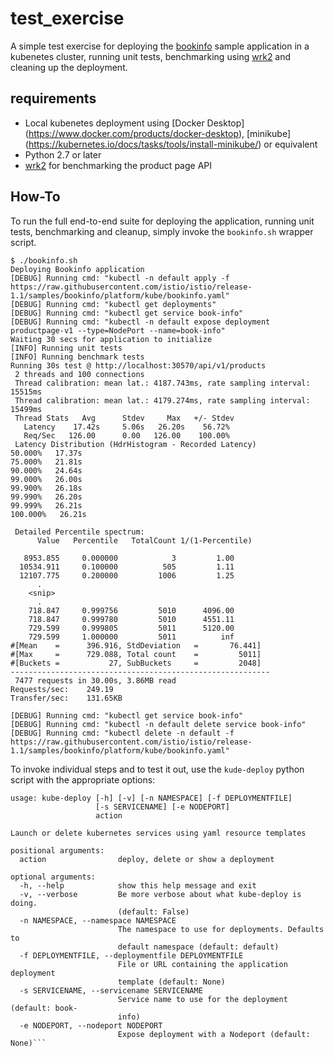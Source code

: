 # test_exercise
A simple test exercise for deploying the [bookinfo](https://istio.io/docs/examples/bookinfo/) sample application in a kubenetes cluster, running unit tests, benchmarking using [wrk2](https://github.com/giltene/wrk2) and cleaning up the deployment.

## requirements
 - Local kubenetes deployment using [Docker Desktop] (https://www.docker.com/products/docker-desktop), [minikube] (https://kubernetes.io/docs/tasks/tools/install-minikube/) or equivalent
 - Python 2.7 or later
 - [wrk2](https://github.com/giltene/wrk2) for benchmarking the product page API
 
 ## How-To
 
 To run the full end-to-end suite for deploying the application, running unit tests, benchmarking and cleanup, simply invoke the `bookinfo.sh` wrapper script.
 
 ```
 $ ./bookinfo.sh 
Deploying Bookinfo application
[DEBUG] Running cmd: "kubectl -n default apply -f https://raw.githubusercontent.com/istio/istio/release-1.1/samples/bookinfo/platform/kube/bookinfo.yaml"
[DEBUG] Running cmd: "kubectl get deployments"
[DEBUG] Running cmd: "kubectl get service book-info"
[DEBUG] Running cmd: "kubectl -n default expose deployment productpage-v1 --type=NodePort --name=book-info"
Waiting 30 secs for application to initialize
[INFO] Running unit tests
[INFO] Running benchmark tests
Running 30s test @ http://localhost:30570/api/v1/products
  2 threads and 100 connections
  Thread calibration: mean lat.: 4187.743ms, rate sampling interval: 15515ms
  Thread calibration: mean lat.: 4179.274ms, rate sampling interval: 15499ms
  Thread Stats   Avg      Stdev     Max   +/- Stdev
    Latency    17.42s     5.06s   26.20s    56.72%
    Req/Sec   126.00      0.00   126.00    100.00%
  Latency Distribution (HdrHistogram - Recorded Latency)
 50.000%   17.37s 
 75.000%   21.81s 
 90.000%   24.64s 
 99.000%   26.00s 
 99.900%   26.18s 
 99.990%   26.20s 
 99.999%   26.21s 
100.000%   26.21s 

  Detailed Percentile spectrum:
       Value   Percentile   TotalCount 1/(1-Percentile)

    8953.855     0.000000            3         1.00
   10534.911     0.100000          505         1.11
   12107.775     0.200000         1006         1.25
       .
     <snip>
       .
     718.847     0.999756         5010      4096.00
     718.847     0.999780         5010      4551.11
     729.599     0.999805         5011      5120.00
     729.599     1.000000         5011          inf
#[Mean    =      396.916, StdDeviation   =       76.441]
#[Max     =      729.088, Total count    =         5011]
#[Buckets =           27, SubBuckets     =         2048]
----------------------------------------------------------
  7477 requests in 30.00s, 3.86MB read
Requests/sec:    249.19
Transfer/sec:    131.65KB

[DEBUG] Running cmd: "kubectl get service book-info"
[DEBUG] Running cmd: "kubectl -n default delete service book-info"
[DEBUG] Running cmd: "kubectl delete -n default -f https://raw.githubusercontent.com/istio/istio/release-1.1/samples/bookinfo/platform/kube/bookinfo.yaml"
```

To invoke individual steps and to test it out, use the `kude-deploy` python script with the appropriate options:

```$ python kube-deploy -h
usage: kube-deploy [-h] [-v] [-n NAMESPACE] [-f DEPLOYMENTFILE]
                   [-s SERVICENAME] [-e NODEPORT]
                   action

Launch or delete kubernetes services using yaml resource templates

positional arguments:
  action                deploy, delete or show a deployment

optional arguments:
  -h, --help            show this help message and exit
  -v, --verbose         Be more verbose about what kube-deploy is doing.
                        (default: False)
  -n NAMESPACE, --namespace NAMESPACE
                        The namespace to use for deployments. Defaults to
                        default namespace (default: default)
  -f DEPLOYMENTFILE, --deploymentfile DEPLOYMENTFILE
                        File or URL containing the application deployment
                        template (default: None)
  -s SERVICENAME, --servicename SERVICENAME
                        Service name to use for the deployment (default: book-
                        info)
  -e NODEPORT, --nodeport NODEPORT
                        Expose deployment with a Nodeport (default: None)```
